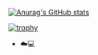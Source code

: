 [![Anurag's GitHub stats](https://github-readme-stats.vercel.app/api?username=ankushshinde755&show=reviews,discussions_started,discussions_answered,prs_merged,prs_merged_percentage,show_icons=true)](https://github.com/anuraghazra/github-readme-stats)


[![trophy](https://github-profile-trophy.vercel.app/?username=ankushshinde755&theme=onedark)](https://github.com/ryo-ma/github-profile-trophy)

- ☁️💻 



<!---
ankushshinde755/ankushshinde755 is a ✨ special ✨ repository because its `README.md` (this file) appears on your GitHub profile.
You can click the Preview link to take a look at your changes.
--->
